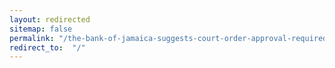 ```yaml
---
layout: redirected
sitemap: false
permalink: "/the-bank-of-jamaica-suggests-court-order-approval-required-for-tracking-cbdc-transactions/"
redirect_to:  "/"
---
```

